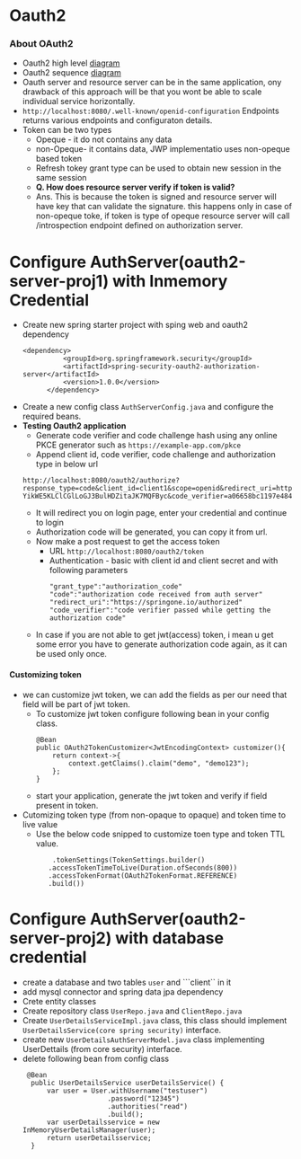 # Oauth2

### About OAuth2
- Oauth2 high level [diagram](/spring_security/Spring_Oauth2/oauth2_highlevel_diagram.jpg)
- Oauth2 sequence [diagram](/spring_security/Spring_Oauth2/oauth2_sequence_diagram.jpg)
- Oauth server and resource server can be in the same application, ony drawback of this approach will be that you wont be able to scale individual service horizontally.
- ```http://localhost:8080/.well-known/openid-configuration``` Endpoints returns various endpoints and configuraton details.
- Token can be two types
  - Opeque - it do not contains any data
  - non-Opeque- it contains data, JWP implementatio uses non-opeque based token
  - Refresh tokey grant type can be used to obtain new session in the same session
  - <b>Q. How does resource server verify if token is valid? </b>
  - Ans. This is because the token is signed and resource server will have key that can validate the signature. this happens only in case of non-opeque toke, if token is type of opeque resource server will call /introspection endpoint defined on authorization server.

# Configure AuthServer(oauth2-server-proj1) with Inmemory Credential

- Create new spring starter project with sping web and oauth2 dependency
  ```
  <dependency>
			<groupId>org.springframework.security</groupId>
			<artifactId>spring-security-oauth2-authorization-server</artifactId>
			<version>1.0.0</version>
		</dependency>
  ```
- Create a new config class ```AuthServerConfig.java``` and configure the required beans.
- <b>Testing Oauth2 application</b>
  - Generate code verifier and code challenge hash using any online PKCE generator such as ```https://example-app.com/pkce```
  - Append client id, code verifier, code challenge and authorization type in below url
   ```
   http://localhost:8080/oauth2/authorize?response_type=code&client_id=client1&scope=openid&redirect_uri=https://springone.io/authorized&code_challenge=y3jlyQ-YikWE5KLClCGlLoGJ3BulHDZitaJK7MQFByc&code_verifier=a06658bc1197e48494b6305e4ad074c8c08e1b22b316e2c1c5eb0562&code_challenge_method=S256

   ```
  - It will redirect you on login page, enter your credential and continue to login
  - Authorization code will be generated, you can copy it from url.
  - Now make a post request to get the access token
    - URL ```http://localhost:8080/oauth2/token```
    - Authentication - basic with client id and client secret and with following parameters
      ```
      "grant_type":"authorization_code"
      "code":"authorization code received from auth server"
      "redirect_uri":"https://springone.io/authorized"
      "code_verifier":"code verifier passed while getting the authorization code"
      ```
  - In case if you are not able to get jwt(access) token, i mean u get some error you have to generate authorization code again, as it can be used only once.
   
#### Customizing  token
- we can customize jwt token, we can add the fields as per our need that field will be part of jwt token.
  - To customize jwt token configure following bean in your config class.
    ```
  	@Bean
	public OAuth2TokenCustomizer<JwtEncodingContext> customizer(){
		return context->{
			context.getClaims().claim("demo", "demo123");
		};
	}
    ```
  - start your application, generate the jwt token and verify if field present in token.
- Cutomizing token type (from non-opaque to opaque) and token time to live value
  - Use the below code snipped to customize toen type and token TTL value.
    ```
    	.tokenSettings(TokenSettings.builder()
	   .accessTokenTimeToLive(Duration.ofSeconds(800))
	   .accessTokenFormat(OAuth2TokenFormat.REFERENCE)
	   .build())
    ```
# Configure AuthServer(oauth2-server-proj2) with database credential
- create a database and two tables ```user``` and ```client`` in it
- add mysql connector and spring data jpa dependency
- Crete entity classes
- Create repository class ```UserRepo.java``` and ```ClientRepo.java```
- Create ```UserDetailsServiceImpl.java``` class, this class should implement ```UserDetailsService(core spring security)``` interface.
- create new ```UserDetailsAuthServerModel.java``` class implementing UserDettails (from core security) interface.
- delete following bean from config class
  ```
   @Bean
	public UserDetailsService userDetailsService() {
		var user = User.withUsername("testuser")
					   .password("12345")
					   .authorities("read")
					   .build();
		var userDetailsservice = new InMemoryUserDetailsManager(user);
		return userDetailsservice;
	}
  ```
